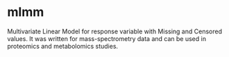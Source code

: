 # mlmm
Multivariate Linear Model for response variable with Missing and Censored values.
It was written for mass-spectrometry data and can be used in proteomics and metabolomics studies.
